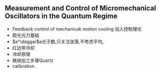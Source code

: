 ## Measurement and Control of Micromechanical Oscillators in the Quantum Regime

- Feedback control of mechanicak motion cooling 加入控制理论
- 腔光光力基础
- $a^\daggar$a光子数,只关注涨落,不考虑平均,
- 红边带冷却 
- 冷却原理
- 微纳加工步骤Quartz
- calibration
<!--stackedit_data:
eyJoaXN0b3J5IjpbLTg4NDM1NDAwNywtMjQxOTMxMDM0LDMyMj
c1OTA3LC0yNTgzNDU4MjYsMTQ0OTkwMTg2OSwtMTgyNzkzMzAy
N119
-->